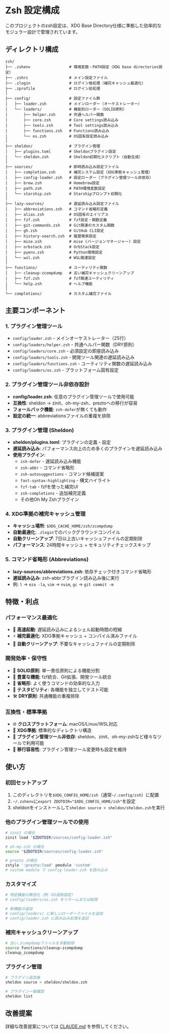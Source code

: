 # Zsh 設定構成

このプロジェクトのzsh設定は、XDG Base Directory仕様に準拠した効率的なモジュラー設計で管理されています。

## ディレクトリ構成

```
zsh/
├── .zshenv                 # 環境変数・PATH設定（XDG base directories設定）
├── .zshrc                  # メイン設定ファイル
├── .zlogin                 # ログイン後処理（補完キャッシュ最適化）
├── .zprofile               # ログイン前処理
│
├── config/                 # 設定ファイル群
│   ├── loader.zsh          # メインローダー（オーケストレーター）
│   └── loaders/            # 機能別ローダー（SOLID原則）
│       ├── helper.zsh      # 共通ヘルパー関数
│       ├── core.zsh        # Core settings読み込み
│       ├── tools.zsh       # Tool settings読み込み
│       ├── functions.zsh   # Functions読み込み
│       └── os.zsh          # OS固有設定読み込み
│
├── sheldon/                # プラグイン管理
│   ├── plugins.toml        # Sheldonプラグイン設定
│   └── sheldon.zsh         # Sheldon初期化スクリプト（自動生成）
│
├── sources/                # 即時読み込み設定ファイル
│   ├── completion.zsh      # 補完システム設定（XDG準拠キャッシュ管理）
│   ├── config-loader.zsh   # 設定ローダー（プラグイン管理ツール非依存）
│   ├── brew.zsh            # Homebrew設定
│   ├── path.zsh            # PATH環境変数設定
│   └── starship.zsh        # Starshipプロンプト初期化
│
├── lazy-sources/           # 遅延読み込み設定ファイル
│   ├── abbreviations.zsh   # コマンド省略形定義
│   ├── alias.zsh           # OS固有のエイリアス
│   ├── fzf.zsh             # fzf設定・関数定義
│   ├── git-commands.zsh    # Git関連のカスタム関数
│   ├── gh.zsh              # GitHub CLI設定
│   ├── history-search.zsh  # 履歴検索設定
│   ├── mise.zsh            # mise (バージョンマネージャー) 設定
│   ├── orbstack.zsh        # OrbStack設定
│   ├── pyenv.zsh           # Python環境設定
│   └── wsl.zsh             # WSL関連設定
│
├── functions/              # ユーティリティ関数
│   ├── cleanup-zcompdump   # 古い補完キャッシュクリーンアップ
│   ├── fzf.zsh             # fzf関連ユーティリティ
│   └── help.zsh            # ヘルプ機能
│
└── completions/            # カスタム補完ファイル
```

## 主要コンポーネント

### 1. プラグイン管理ツール

- `config/loader.zsh` - メインオーケストレーター（25行）
- `config/loaders/helper.zsh` - 共通ヘルパー関数（DRY原則）
- `config/loaders/core.zsh` - 必須設定の即座読み込み
- `config/loaders/tools.zsh` - 開発ツール関連の遅延読み込み
- `config/loaders/functions.zsh` - ユーティリティ関数の遅延読み込み
- `config/loaders/os.zsh` - プラットフォーム固有設定

### 2. プラグイン管理ツール非依存設計

- **config/loader.zsh**: 任意のプラグイン管理ツールで使用可能
- **互換性**: sheldon → zinit、oh-my-zsh、preztoへの移行が容易
- **フォールバック機能**: `zsh-defer`が無くても動作
- **設定の統一**: abbreviationsファイルの重複を排除

### 3. プラグイン管理 (Sheldon)

- **sheldon/plugins.toml**: プラグインの定義・設定
- **遅延読み込み**: パフォーマンス向上のため多くのプラグインを遅延読み込み
- **使用プラグイン**:
  - `zsh-defer` - 遅延読み込み機能
  - `zsh-abbr` - コマンド省略形
  - `zsh-autosuggestions` - コマンド候補提案
  - `fast-syntax-highlighting` - 構文ハイライト
  - `fzf-tab` - fzfを使った補完UI
  - `zsh-completions` - 追加補完定義
  - その他Oh My Zshプラグイン

### 4. XDG準拠の補完キャッシュ管理

- **キャッシュ場所**: `$XDG_CACHE_HOME/zsh/zcompdump`
- **自動最適化**: `.zlogin`でのバックグラウンドコンパイル
- **自動クリーンアップ**: 7日以上古いキャッシュファイルの定期削除
- **パフォーマンス**: 24時間キャッシュ + セキュリティチェックスキップ

### 5. コマンド省略形 (Abbreviations)

- **lazy-sources/abbreviations.zsh**: 依存チェック付きコマンド省略形
- **遅延読み込み**: zsh-abbrプラグイン読み込み後に実行
- 例: `l` → `eza -la`, `vim` → `nvim`, `gc` → `git commit -m`

## 特徴・利点

### パフォーマンス最適化

- 🚀 **高速起動**: 遅延読み込みによるシェル起動時間の短縮
- ⚡ **補完最適化**: XDG準拠キャッシュ + コンパイル済みファイル
- 🔄 **自動クリーンアップ**: 不要なキャッシュファイルの定期削除

### 開発効率・保守性

- 🎯 **SOLID原則**: 単一責任原則による機能分割
- 🔧 **豊富な機能**: fzf統合、Git拡張、開発ツール統合
- 📝 **省略形**: よく使うコマンドの効率的な入力
- 🧪 **テスタビリティ**: 各機能を独立してテスト可能
- 🛠️ **DRY原則**: 共通機能の重複排除

### 互換性・標準準拠

- 🌐 **クロスプラットフォーム**: macOS/Linux/WSL対応
- 📁 **XDG準拠**: 標準的なディレクトリ構造
- 🔌 **プラグイン管理ツール非依存**: sheldon、zinit、oh-my-zshなど様々なツールで利用可能
- 🔄 **移行容易性**: プラグイン管理ツール変更時も設定を維持

## 使い方

### 初回セットアップ

1. このディレクトリを`$XDG_CONFIG_HOME/zsh`（通常`~/.config/zsh`）に配置
2. `~/.zshenv`に`export ZDOTDIR="$XDG_CONFIG_HOME/zsh"`を設定
3. sheldonをインストールして`sheldon source > sheldon/sheldon.zsh`を実行

### 他のプラグイン管理ツールでの使用

```bash
# zinit の場合
zinit load "$ZDOTDIR/sources/config-loader.zsh"

# oh-my-zsh の場合
source "$ZDOTDIR/sources/config-loader.zsh"

# prezto の場合
zstyle ':prezto:load' pmodule 'custom'
# custom module で config-loader.zsh を読み込み
```

### カスタマイズ

```bash
# 特定機能の無効化（例：OS固有設定）
# config/loaders/os.zsh をリネームまたは削除

# 新機能の追加
# config/loaders/ に新しいローダーファイルを追加
# config/loader.zsh に読み込み処理を追記
```

### 補完キャッシュクリーンアップ

```bash
# 古い.zcompdumpファイルを手動削除
source functions/cleanup-zcompdump
cleanup_zcompdump
```

### プラグイン管理

```bash
# プラグイン追加後
sheldon source > sheldon/sheldon.zsh

# プラグイン一覧確認
sheldon list
```

## 改善提案

詳細な改善提案については [CLAUDE.md](CLAUDE.md) を参照してください。
